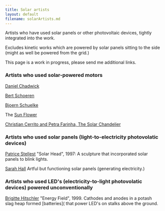 ```yaml
---
title: Solar artists
layout: default
filename: solarArtists.md
---
```


Artists who have used solar panels or other photovoltaic devices,
tightly integrated into the work.

Excludes kinetic works which are powered by solar panels sitting to the side
(might as well be powered from the grid.)

This page is a work in progress, please send me additional links.


### Artists who used solar-powered motors

[Daniel Chadwick](https://www.google.com/search?q=daniel+chadwick+solar&client=ubuntu&hs=uCG&channel=fs&tbm=isch&source=iu&ictx=1&fir=3p5y20KYjSpi9M%252CsbuddyNthxOJsM%252C_&vet=1&usg=AI4_-kSdbJ8SLH-5_tkOVj2hFJ-nD6lZBA&sa=X&ved=2ahUKEwi3hsLT2bruAhXTGVkFHXCkAmAQ9QF6BAgNEAE#imgrc=3p5y20KYjSpi9M)

[Bert Schoeren](http://www.schoeren.nl/)

[Bjoern Schuelke](http://www.schuelke.org/)

The [Sun Flower](https://landartgenerator.org/blagi/archives/76767)

[Christian Cerrito and Petra Farinha, The Solar Chandelier](http://www.artdesignwhatever.com/2008/07/28/blah-blah-blah/)


### Artists who used solar panels (light-to-electricity photovolatic devices)

[Patrice Stellest](https://en.wikipedia.org/wiki/Patrice_Stellest) "Solar Head", 1997: A sculpture that incorporated solar panels to blink lights.

[Sarah Hall](https://en.wikipedia.org/wiki/Sarah_Hall_(glass_artist)) Artful but functioning solar panels (generating electricity.)

### Artists who used LED's (electricity-to-light photovolatic devices) powered unconventionally

[Brigitte Hitschler](https://en.wikipedia.org/wiki/Brigitte_Hitschler) "Energy Field", 1999.  Cathodes and anodes in a potash slag heap formed 
[batteries](
that power LED's on stalks above the ground.


<!---

Brigitte Hitschler  Energy field

Elena Paroucheva.  Functioning wind turbines that generate electricity, artistically

Architects
Laurie Chetwood
Nicholas Grimshaw

Bill Becker UIC ?




Kinetic art in Raleigh 
[e.g. Tribute in Light] (https://en.wikipedia.org/wiki/Tribute_in_Light)
Ned Kahn "Pedibrion Falls" 21c Museum Hotel, Durham 
Ned Kahn two works in Charlotte
Raleigh Civic Center

 whirligigs

-->
